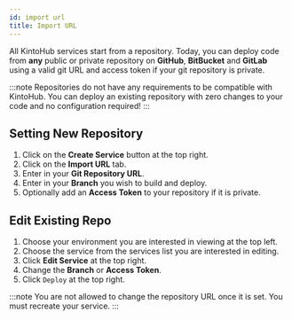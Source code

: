 ```yaml
---
id: import url
title: Import URL
---
```


All KintoHub services start from a repository.
Today, you can deploy code from **any** public or private repository on **GitHub**, **BitBucket** and **GitLab** using a valid git URL and access token if your git repository is private.

:::note
Repositories do not have any requirements to be compatible with KintoHub. You can deploy an existing repository with zero changes to your code and no configuration required!
:::

## Setting New Repository

1. Click on the **Create Service** button at the top right.
2. Click on the **Import URL** tab.
3. Enter in your **Git Repository URL**.
4. Enter in your **Branch** you wish to build and deploy.
5. Optionally add an **Access Token** to your repository if it is private.

## Edit Existing Repo

1. Choose your environment you are interested in viewing at the top left.
2. Choose the service from the services list you are interested in editing.
3. Click **Edit Service** at the top right.
4. Change the **Branch** or **Access Token**.
5. Click `Deploy` at the top right.

:::note
You are not allowed to change the repository URL once it is set. You must recreate your service.
:::
